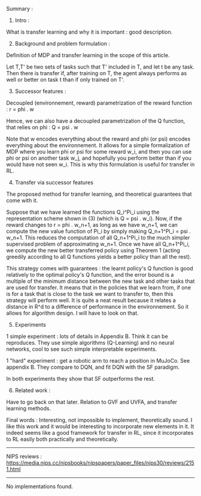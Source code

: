 Summary : 

1) Intro : 

What is transfer learning and why it is important : good description. 

2) Background and problem formulation :

Definition of MDP and transfer learning in the scope of this article. 

 Let T,T' be two sets of tasks such that T' included in T, and let t be any task. Then there is transfer if, after training on T, the agent always performs as well or better on task t than if only trained on T'.

3) Successor features : 

Decoupled (environnement, reward) parametrization of the reward function : r = phi . w

Hence, we can also have a decoupled parametrization of the Q function, that relies on phi : Q = psi . w

Note that w encodes everything about the reward and phi (or psi) encodes everything about the environnement. It allows for a simple formalization of MDP where you learn phi or psi for some reward w_i, and then you can use phi or psi on another task w_j, and hopefully you perform better than if you would have not seen w_i. This is why this formulation is useful for transfer in RL.

4) Transfer via successor features

The proposed method for transfer learning, and theoretical guarantees that come with it.

Suppose that we have learned the functions Q_i^Pi_i using the representation scheme shown in (3) (which is Q = psi . w_i). Now, if the reward changes to r = phi . w_n+1, as long as we have w_n+1, we can compute the new value function of Pi_i by simply making Q_n+1^Pi_i  = psi . w_n+1. This reduces the computation of all Q_n+1^Pi_i to the much simpler supervised problem of approximating w_n+1. Once we have all Q_n+1^Pi_i, we compute the new better transferred policy using Theorem 1 (acting greedily according to all Q functions yields a better policy than all the rest).

This strategy comes with guarantees : the learnt policy's Q function is good relatively to the optimal policy's Q function, and the error bound is a multiple of the minimum distance between the new task and other tasks that are used for transfer. It means that in the policies that we learn from, if one is for a task that is close to the task we want to transfer to, then this strategy will perform well. It is quite a neat result because it relates a distance in R^d to a difference of performance in the environnement. So it allows for algorithm design. I will have to look on that.

5) Experiments

1 simple experiment : lots of details in Appendix B. Think it can be reproduces. They use simple algorithms (Q-Learning) and no neural networks, cool to see such simple interpretable experiments. 

1 "hard" experiment : get a robotic arm to reach a position in MuJoCo. See appendix B. They compare to DQN, and fit DQN with the SF paradigm.

In both experiments they show that SF outperforms the rest.

6) Related work :

Have to go back on that later. Relation to GVF and UVFA, and transfer learning methods.

Final words : Interesting, not impossible to implement, theoretically sound. I like this work and it would be interesting to incorporate new elements in it. It indeed seems like a good framework for transfer in RL, since it incorporates to RL easily both practically and theoretically. 

----------------------------

NIPS reviews : https://media.nips.cc/nipsbooks/nipspapers/paper_files/nips30/reviews/2151.html

----------------------------

No implementations found.

